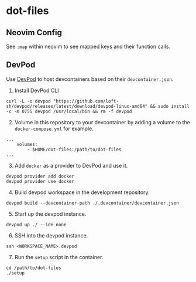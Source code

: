 # dot-files

## Neovim Config

See `:map` within neovim to see mapped keys and their function calls.

## DevPod
Use [DevPod](https://devpod.sh/docs/getting-started/install) to host devcontainers based on their `devcontainer.json`.

1. Install DevPod CLI
```
curl -L -o devpod "https://github.com/loft-sh/devpod/releases/latest/download/devpod-linux-amd64" && sudo install -c -m 0755 devpod /usr/local/bin && rm -f devpod
```

2. Volume in this repository to your devcontainer by adding a volume to the `docker-compose.yml` for example.
```
...
    volumes:
        - $HOME/dot-files:/path/to/dot-files
...
```

3. Add `docker` as a provider to DevPod and use it.
```
devpod provider add docker
devpod provider use docker
```

4. Build devpod workspace in the development repository.
```
devpod build --devcontainer-path ./.devcontainer/devcontainer.json
```

5. Start up the devpod instance.
```
devpod up ./ --ide none
```

6. SSH into the devpod instance.
```
ssh <WORKSPACE_NAME>.devpod
```

7. Run the `setup` script in the container.
```
cd /path/to/dot-files
./setup
```

